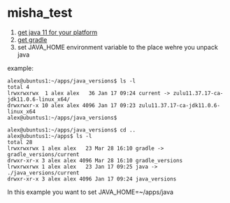 # misha_test
1.  [get java 11 for your platform](https://www.azul.com/downloads/zulu-community/?architecture=x86-64-bit&package=jdk)
2.  [get gradle](https://gradle.org/install/)
3.  set JAVA_HOME environment variable to the place wehre you unpack java 

example:

    alex@ubuntus1:~/apps/java_versions$ ls -l
    total 4
    lrwxrwxrwx  1 alex alex   36 Jan 17 09:24 current -> zulu11.37.17-ca-jdk11.0.6-linux_x64/
    drwxrwxr-x 10 alex alex 4096 Jan 17 09:23 zulu11.37.17-ca-jdk11.0.6-linux_x64
    alex@ubuntus1:~/apps/java_versions$ 

    alex@ubuntus1:~/apps/java_versions$ cd ..
    alex@ubuntus1:~/apps$ ls -l
    total 28
    lrwxrwxrwx 1 alex alex   23 Mar 28 16:10 gradle -> gradle_versions/current
    drwxr-xr-x 3 alex alex 4096 Mar 28 16:10 gradle_versions
    lrwxrwxrwx 1 alex alex   23 Jan 17 09:25 java -> ./java_versions/current
    drwxr-xr-x 3 alex alex 4096 Jan 17 09:24 java_versions
In this example you want to set JAVA_HOME=~/apps/java

